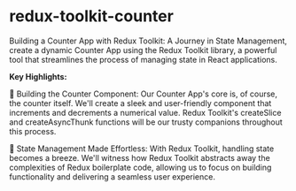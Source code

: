 # redux-toolkit-counter
Building a Counter App with Redux Toolkit: A Journey in State Management, create a dynamic Counter App using the Redux Toolkit library, a powerful tool that streamlines the process of managing state in React applications.

**Key Highlights:**

🔢 Building the Counter Component: Our Counter App's core is, of course, the counter itself. We'll create a sleek and user-friendly component that increments and decrements a numerical value. Redux Toolkit's createSlice and createAsyncThunk functions will be our trusty companions throughout this process.

🔄 State Management Made Effortless: With Redux Toolkit, handling state becomes a breeze. We'll witness how Redux Toolkit abstracts away the complexities of Redux boilerplate code, allowing us to focus on building functionality and delivering a seamless user experience.
